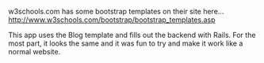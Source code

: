w3schools.com has some bootstrap templates on their site here... http://www.w3schools.com/bootstrap/bootstrap_templates.asp

This app uses the Blog template and fills out the backend with Rails.
For the most part, it looks the same and it was fun to try and make it work like a normal website.
